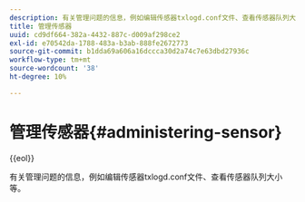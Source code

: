 ```yaml
---
description: 有关管理问题的信息，例如编辑传感器txlogd.conf文件、查看传感器队列大小等。
title: 管理传感器
uuid: cd9df664-382a-4432-887c-d009af298ce2
exl-id: e70542da-1788-483a-b3ab-888fe2672773
source-git-commit: b1dda69a606a16dccca30d2a74c7e63dbd27936c
workflow-type: tm+mt
source-wordcount: '38'
ht-degree: 10%

---
```


# 管理传感器{#administering-sensor}

{{eol}}

有关管理问题的信息，例如编辑传感器txlogd.conf文件、查看传感器队列大小等。
